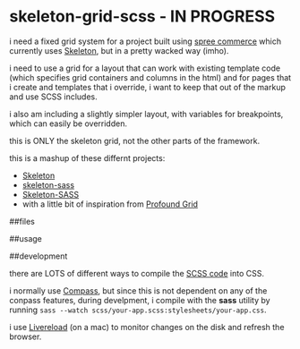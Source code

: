 skeleton-grid-scss - IN PROGRESS
==================

i need a fixed grid system for a project built using [spree commerce](http://spreecommerce.com/) which currently uses [Skeleton](http://www.getskeleton.com/), but in a pretty wacked way (imho).

i need to use a grid for a layout that can work with existing template code (which specifies grid containers and columns in the html) and for pages that i create and templates that i override, i want to keep that out of the markup and use SCSS includes.

i also am including a slightly simpler layout, with variables for breakpoints, which can easily be overridden.

this is ONLY the skeleton grid, not the other parts of the framework.

this is a mashup of these differnt projects:
* [Skeleton](https://github.com/dhg/Skeleton)
* [skeleton-sass](https://github.com/atomicpages/skeleton-sass)
* [Skeleton-SASS](https://github.com/lazerwalker/Skeleton-SASS)
* with a little bit of inspiration from [Profound Grid](http://www.profoundgrid.com/)

##files




##usage

##development

there are LOTS of different ways to compile the [SCSS code](http://sass-lang.com/) into CSS.

i normally use [Compass](http://compass-style.org/), but since this is not dependent on any of the conpass features, during develpment, i compile with the __sass__ utility by running ```sass --watch scss/your-app.scss:stylesheets/your-app.css```.

i use [Livereload](http://livereload.com/) (on a mac) to monitor changes on the disk and refresh the browser.


